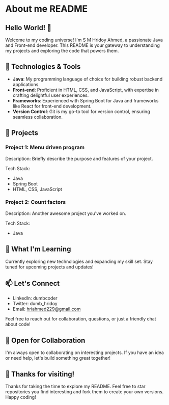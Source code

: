 # About me README

## Hello World! 👋

Welcome to my coding universe! I'm S M Hridoy Ahmed, a passionate Java and Front-end developer. This README is your gateway to understanding my projects and exploring the code that powers them.

## 🔧 Technologies & Tools

- **Java**: My programming language of choice for building robust backend applications.
- **Front-end**: Proficient in HTML, CSS, and JavaScript, with expertise in crafting delightful user experiences.
- **Frameworks**: Experienced with Spring Boot for Java and frameworks like React for front-end development.
- **Version Control**: Git is my go-to tool for version control, ensuring seamless collaboration.

## 🚀 Projects

### Project 1: Menu driven program 

Description: Briefly describe the purpose and features of your project.

Tech Stack:
- Java
- Spring Boot
- HTML, CSS, JavaScript


### Project 2: Count factors

Description: Another awesome project you've worked on.

Tech Stack:
- Java

## 🌱 What I'm Learning

Currently exploring new technologies and expanding my skill set. Stay tuned for upcoming projects and updates!

## 📫 Let's Connect

- LinkedIn: dumbcoder
- Twitter: dumb_hridoy
- Email: hriahmed229@gmail.com

Feel free to reach out for collaboration, questions, or just a friendly chat about code!

## 🤝 Open for Collaboration

I'm always open to collaborating on interesting projects. If you have an idea or need help, let's build something great together!

## 🙌 Thanks for visiting!

Thanks for taking the time to explore my README. Feel free to star repositories you find interesting and fork them to create your own versions. Happy coding!
